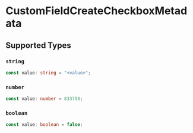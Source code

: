 # CustomFieldCreateCheckboxMetadata


## Supported Types

### `string`

```typescript
const value: string = "<value>";
```

### `number`

```typescript
const value: number = 833758;
```

### `boolean`

```typescript
const value: boolean = false;
```

